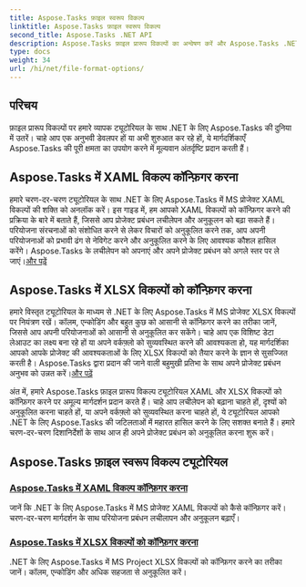 ```yaml
---
title: Aspose.Tasks फ़ाइल स्वरूप विकल्प
linktitle: Aspose.Tasks फ़ाइल स्वरूप विकल्प
second_title: Aspose.Tasks .NET API
description: Aspose.Tasks फ़ाइल प्रारूप विकल्पों का अन्वेषण करें और Aspose.Tasks .NET में XAML और XLSX विकल्पों को कॉन्फ़िगर करने में महारत हासिल करें। अनुकूलन युक्तियों के साथ परियोजना प्रबंधन को उन्नत करें।
type: docs
weight: 34
url: /hi/net/file-format-options/
---
```


## परिचय

फ़ाइल प्रारूप विकल्पों पर हमारे व्यापक ट्यूटोरियल के साथ .NET के लिए Aspose.Tasks की दुनिया में उतरें। चाहे आप एक अनुभवी डेवलपर हों या अभी शुरुआत कर रहे हों, ये मार्गदर्शिकाएँ Aspose.Tasks की पूरी क्षमता का उपयोग करने में मूल्यवान अंतर्दृष्टि प्रदान करती हैं।

## Aspose.Tasks में XAML विकल्प कॉन्फ़िगर करना

 हमारे चरण-दर-चरण ट्यूटोरियल के साथ .NET के लिए Aspose.Tasks में MS प्रोजेक्ट XAML विकल्पों की शक्ति को अनलॉक करें। इस गाइड में, हम आपको XAML विकल्पों को कॉन्फ़िगर करने की प्रक्रिया के बारे में बताते हैं, जिससे आप प्रोजेक्ट प्रबंधन लचीलेपन और अनुकूलन को बढ़ा सकते हैं। परियोजना संरचनाओं को संशोधित करने से लेकर विचारों को अनुकूलित करने तक, आप अपनी परियोजनाओं को प्रभावी ढंग से नेविगेट करने और अनुकूलित करने के लिए आवश्यक कौशल हासिल करेंगे। Aspose.Tasks के लचीलेपन को अपनाएं और अपने प्रोजेक्ट प्रबंधन को अगले स्तर पर ले जाएं।[और पढ़ें](./configuring-xaml-options/)

## Aspose.Tasks में XLSX विकल्पों को कॉन्फ़िगर करना

हमारे विस्तृत ट्यूटोरियल के माध्यम से .NET के लिए Aspose.Tasks में MS प्रोजेक्ट XLSX विकल्पों पर नियंत्रण रखें। कॉलम, एन्कोडिंग और बहुत कुछ को आसानी से कॉन्फ़िगर करने का तरीका जानें, जिससे आप अपनी परियोजनाओं को आसानी से अनुकूलित कर सकेंगे। चाहे आप एक विशिष्ट डेटा लेआउट का लक्ष्य बना रहे हों या अपने वर्कफ़्लो को सुव्यवस्थित करने की आवश्यकता हो, यह मार्गदर्शिका आपको आपके प्रोजेक्ट की आवश्यकताओं के लिए XLSX विकल्पों को तैयार करने के ज्ञान से सुसज्जित करती है। Aspose.Tasks द्वारा प्रदान की जाने वाली बहुमुखी प्रतिभा के साथ अपने प्रोजेक्ट प्रबंधन अनुभव को उन्नत करें।[और पढ़ें](./configuring-xlsx-options/)

अंत में, हमारे Aspose.Tasks फ़ाइल प्रारूप विकल्प ट्यूटोरियल XAML और XLSX विकल्पों को कॉन्फ़िगर करने पर अमूल्य मार्गदर्शन प्रदान करते हैं। चाहे आप लचीलेपन को बढ़ाना चाहते हों, दृश्यों को अनुकूलित करना चाहते हों, या अपने वर्कफ़्लो को सुव्यवस्थित करना चाहते हों, ये ट्यूटोरियल आपको .NET के लिए Aspose.Tasks की जटिलताओं में महारत हासिल करने के लिए सशक्त बनाते हैं। हमारे चरण-दर-चरण दिशानिर्देशों के साथ आज ही अपने प्रोजेक्ट प्रबंधन को अनुकूलित करना शुरू करें।

## Aspose.Tasks फ़ाइल स्वरूप विकल्प ट्यूटोरियल
### [Aspose.Tasks में XAML विकल्प कॉन्फ़िगर करना](./configuring-xaml-options/)
जानें कि .NET के लिए Aspose.Tasks में MS प्रोजेक्ट XAML विकल्पों को कैसे कॉन्फ़िगर करें। चरण-दर-चरण मार्गदर्शन के साथ परियोजना प्रबंधन लचीलापन और अनुकूलन बढ़ाएँ।
### [Aspose.Tasks में XLSX विकल्पों को कॉन्फ़िगर करना](./configuring-xlsx-options/)
.NET के लिए Aspose.Tasks में MS Project XLSX विकल्पों को कॉन्फ़िगर करने का तरीका जानें। कॉलम, एन्कोडिंग और अधिक सहजता से अनुकूलित करें।